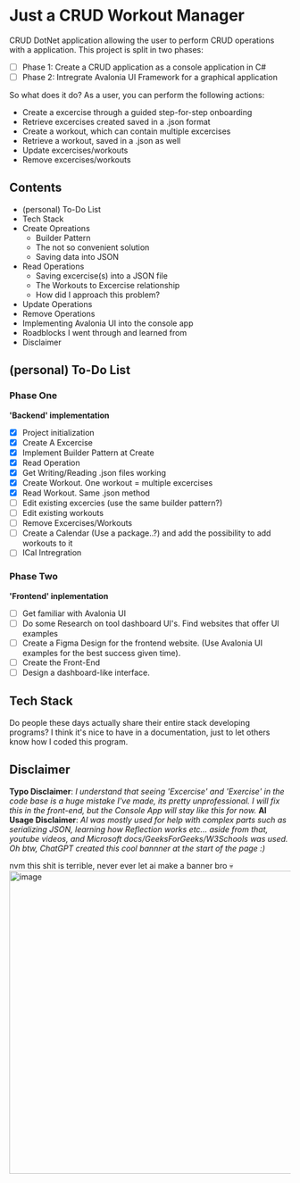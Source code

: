 # Just a CRUD Workout Manager
CRUD DotNet application allowing the user to perform CRUD operations with a application. This project is split in two phases:

- [ ] Phase 1: Create a CRUD application as a console application in C#
- [ ] Phase 2: Intregrate Avalonia UI Framework for a graphical application

So what does it do?
As a user, you can perform the following actions:
* Create a excercise through a guided step-for-step onboarding
* Retrieve excercises created saved in a .json format
* Create a workout, which can contain multiple excercises
* Retrieve a workout, saved in a .json as well
* Update excercises/workouts
* Remove excercises/workouts


## Contents
* (personal) To-Do List
* Tech Stack
* Create Opreations
	* Builder Pattern
	* The not so convenient solution
	* Saving data into JSON
* Read Operations
	* Saving excercise(s) into a JSON file
	* The Workouts to Excercise relationship
	* How did I approach this problem?
* Update Operations
* Remove Operations
* Implementing Avalonia UI into the console app
* Roadblocks I went through and learned from
* Disclaimer

## (personal) To-Do List
### Phase One
**'Backend' implementation**
- [x] Project initialization
- [x] Create A Excercise
- [x] Implement Builder Pattern at Create
- [x] Read Operation
- [x] Get Writing/Reading .json files working
- [x] Create Workout. One workout = multiple excercises
- [x] Read Workout. Same .json method
- [ ] Edit existing excercies (use the same builder pattern?)
- [ ] Edit existing workouts
- [ ] Remove Excercises/Workouts
- [ ] Create a Calendar (Use a package..?) and add the possibility to add workouts to it
- [ ] ICal Intregration

### Phase Two
**'Frontend' inplementation**
- [ ] Get familiar with Avalonia UI
- [ ] Do some Research on tool dashboard UI's. Find websites that offer UI examples
- [ ] Create a Figma Design for the frontend website. (Use Avalonia UI examples for the best success given time).
- [ ] Create the Front-End
- [ ] Design a dashboard-like interface.
## Tech Stack
Do people these days actually share their entire stack developing programs? I think it's nice to have in a documentation, just to let others know how I coded this program.

## Disclaimer
**Typo Disclaimer**: *I understand that seeing 'Excercise' and 'Exercise' in the code base is a huge mistake I've made, its pretty unprofessional. I will fix this in the front-end, but the Console App will stay like this for now.*
**AI Usage Disclaimer**: *AI was mostly used for help with complex parts such as serializing JSON, learning how Reflection works etc... aside from that, youtube videos, and Microsoft docs/GeeksForGeeks/W3Schools was used. Oh btw, ChatGPT created this cool bannner at the start of the page :)*

nvm this shit is terrible, never ever let ai make a banner bro 💀
<img width="855" height="543" alt="image" src="https://github.com/user-attachments/assets/baa28a92-8246-4e2f-a014-04ae378fb05d" />
